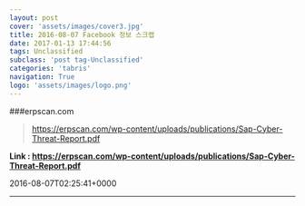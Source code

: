```yaml
---
layout: post
cover: 'assets/images/cover3.jpg'
title: 2016-08-07 Facebook 정보 스크랩
date: 2017-01-13 17:44:56
tags: Unclassified
subclass: 'post tag-Unclassified'
categories: 'tabris'
navigation: True
logo: 'assets/images/logo.png'
---
```


###erpscan.com

>https://erpscan.com/wp-content/uploads/publications/Sap-Cyber-Threat-Report.pdf

**Link : <https://erpscan.com/wp-content/uploads/publications/Sap-Cyber-Threat-Report.pdf>**

2016-08-07T02:25:41+0000

---

